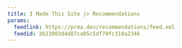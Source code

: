 ```yaml
---
title: I Made This Site |> Recommendations
params:
  feedlink: https://prma.dev/recommendations/feed.xml
  feedid: 3623003d4d87ca05c5df70fc310a2346
---
```

